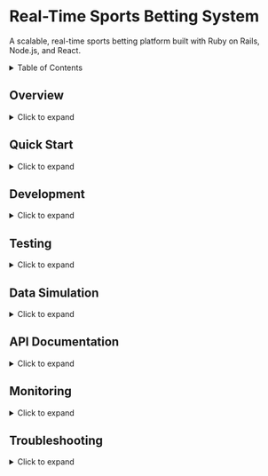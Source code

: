 # Real-Time Sports Betting System

A scalable, real-time sports betting platform built with Ruby on Rails, Node.js, and React.

<details>
<summary>Table of Contents</summary>

- [Overview](#overview)
- [Features](#features)
- [Prerequisites](#prerequisites)
- [Quick Start](#quick-start)
- [Architecture](#architecture)
- [Development](#development)
- [Testing](#testing)
- [Data Simulation](#data-simulation)
- [API Documentation](#api-documentation)
- [Monitoring](#monitoring)
- [Troubleshooting](#troubleshooting)
</details>

## Overview

<details>
<summary>Click to expand</summary>

A microservices-based sports betting system featuring:
- Real-time odds updates via WebSocket
- User balance management
- Fraud detection system
- Live leaderboard
- Health monitoring

### Health Checks
All services implement health checks for reliable orchestration:
```bash
# Rails API health check
curl http://localhost:3000/health

# WebSocket Server health check
curl http://localhost:3001/health

# Services status check
make health
```

### Key Components
- Rails API (port 3000)
- Node.js WebSocket (port 3001)
- React Frontend (port 3002)
- Redis for pub/sub
- PostgreSQL for data
</details>

## Quick Start

<details>
<summary>Click to expand</summary>

1. Clone and setup:
```bash
git clone <repository-url>
cd real-time-sports-betting-system
make setup
```

2. Run tests:
```bash
make test
```

3. Start services:
```bash
make start
```

4. Generate sample data:
```bash
make generate-data
```

Access the services:
- Frontend: http://localhost:3002
- API Docs: http://localhost:3000/api-docs
- WS Server: ws://localhost:3001
</details>

## Development

<details>
<summary>Click to expand</summary>

### Available Commands

```bash
# Build and start services
make setup
make start

# Database operations
make db-migrate
make db-reset

# Testing
make test
make test-rails
make test-frontend

# Development tools
make logs
make shell-rails
make shell-node

# Data operations
make generate-data
make simulate-changes
```

### Container Structure
All services run in Docker containers:
- `rails`: Core API service
- `node`: WebSocket server
- `frontend`: React application
- `db`: PostgreSQL database
- `redis`: Caching and pub/sub
</details>

## Testing

<details>
<summary>Click to expand</summary>

### Running Tests
```bash
# Full test suite
make test

# Individual components
make test-rails
make test-frontend
```

### Test Structure
- Rails: RSpec for unit and integration tests
- Node.js: Jest for WebSocket and API tests
- Frontend: Jest + React Testing Library
</details>

## Data Simulation

<details>
<summary>Click to expand</summary>

### Mock Data Generation
```bash
# Generate initial data
make generate-data

# Simulate live updates
make simulate-changes
```

### Available Data
The system generates:
- Sample users with balances
- Active and upcoming games
- Historical bets and results
- Leaderboard data
</details>

## API Documentation

<details>
<summary>Click to expand</summary>

### Authentication
```ruby
# Headers
Authorization: Bearer <token>
Content-Type: application/json
```

### Core Endpoints
- POST /api/v1/users
- POST /api/v1/bets
- GET /api/v1/users/:id/bets
- GET /api/v1/leaderboard

### Health Checks
- GET /health
- GET /api/v1/status
</details>

## Monitoring

<details>
<summary>Click to expand</summary>

### Health Checks
All services implement health endpoints:
```bash
# Check all services
make health

# Individual services
curl http://localhost:3000/health
curl http://localhost:3001/health
```

### Log Access
```bash
# All logs
make logs

# Service specific
docker compose logs rails
docker compose logs node
```

### Metrics
- User activity
- Betting patterns
- System health
</details>

## Troubleshooting

<details>
<summary>Click to expand</summary>

### Common Issues

1. Database Connection:
```bash
make db-reset
```

2. Redis Connection:
```bash
make restart
```

3. Container Issues:
```bash
make clean
make setup
```

### Debugging
```bash
# Enable debug mode
DEBUG=true make start

# Access logs
make logs

# Rails console
make shell-rails
```
</details>
